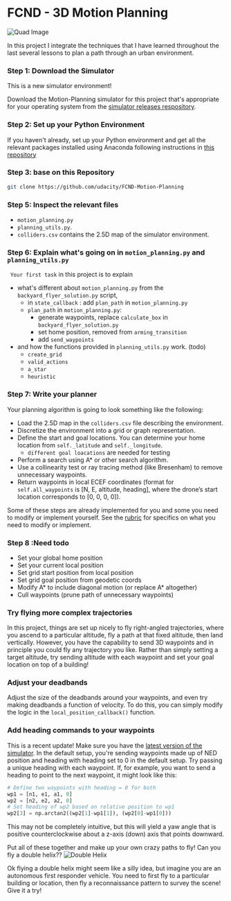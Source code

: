 # FCND - 3D Motion Planning
![Quad Image](./misc/enroute.png)



In this project I integrate the techniques that I have learned throughout the last several lessons to plan a path through an urban environment.



### Step 1: Download the Simulator
This is a new simulator environment!  

Download the Motion-Planning simulator for this project that's appropriate for your operating system from the [simulator releases respository](https://github.com/udacity/FCND-Simulator-Releases/releases).

### Step 2: Set up your Python Environment
If you haven't already, set up your Python environment and get all the relevant packages installed using Anaconda following instructions in [this repository](https://github.com/udacity/FCND-Term1-Starter-Kit)

### Step 3: base on this Repository
```sh
git clone https://github.com/udacity/FCND-Motion-Planning
```

### Step 5: Inspect the relevant files

- `motion_planning.py`
- `planning_utils.py`.
- `colliders.csv` contains the 2.5D map of the simulator environment.

### Step 6: Explain what's going on in  `motion_planning.py` and `planning_utils.py` 


` Your first task` in this project is to explain
- what's different about `motion_planning.py` from the `backyard_flyer_solution.py` script,
  - in `state_callback` : add `plan_path` in `motion_planning.py`
  - `plan_path` in `motion_planning.py`:
    - generate waypoints, replace `calculate_box` in `backyard_flyer_solution.py`
    - set home position, removed from `arming_transition`
    - add `send_waypoints`
- and how the functions provided in `planning_utils.py` work. (todo)
  - `create_grid`
  - `valid_actions`
  - `a_star`
  - `heuristic`

### Step 7: Write your planner

Your planning algorithm is going to look something like the following:

- Load the 2.5D map in the `colliders.csv` file describing the environment.
- Discretize the environment into a grid or graph representation.
- Define the start and goal locations. You can determine your home location from `self._latitude` and `self._longitude`.
  - `different goal loacations` are needed for testing
- Perform a search using A* or other search algorithm.
- Use a collinearity test or ray tracing method (like Bresenham) to remove unnecessary waypoints.
- Return waypoints in local ECEF coordinates (format for `self.all_waypoints` is [N, E, altitude, heading], where the drone’s start location corresponds to [0, 0, 0, 0]).

Some of these steps are already implemented for you and some you need to modify or implement yourself.  See the [rubric](https://review.udacity.com/#!/rubrics/1534/view) for specifics on what you need to modify or implement.

### Step 8 :Need todo

- Set your global home position
- Set your current local position
- Set grid start position from local position
- Set grid goal position from geodetic coords
- Modify A* to include diagonal motion (or replace A* altogether)
- Cull waypoints (prune path of unnecessary waypoints)


### Try flying more complex trajectories
In this project, things are set up nicely to fly right-angled trajectories, where you ascend to a particular altitude, fly a path at that fixed altitude, then land vertically. However, you have the capability to send 3D waypoints and in principle you could fly any trajectory you like. Rather than simply setting a target altitude, try sending altitude with each waypoint and set your goal location on top of a building!

### Adjust your deadbands
Adjust the size of the deadbands around your waypoints, and even try making deadbands a function of velocity. To do this, you can simply modify the logic in the `local_position_callback()` function.

### Add heading commands to your waypoints
This is a recent update! Make sure you have the [latest version of the simulator](https://github.com/udacity/FCND-Simulator-Releases/releases). In the default setup, you're sending waypoints made up of NED position and heading with heading set to 0 in the default setup. Try passing a unique heading with each waypoint. If, for example, you want to send a heading to point to the next waypoint, it might look like this:

```python
# Define two waypoints with heading = 0 for both
wp1 = [n1, e1, a1, 0]
wp2 = [n2, e2, a2, 0]
# Set heading of wp2 based on relative position to wp1
wp2[3] = np.arctan2((wp2[1]-wp1[1]), (wp2[0]-wp1[0]))
```

This may not be completely intuitive, but this will yield a yaw angle that is positive counterclockwise about a z-axis (down) axis that points downward.

Put all of these together and make up your own crazy paths to fly! Can you fly a double helix??
![Double Helix](./misc/double_helix.gif)

Ok flying a double helix might seem like a silly idea, but imagine you are an autonomous first responder vehicle. You need to first fly to a particular building or location, then fly a reconnaissance pattern to survey the scene! Give it a try!
